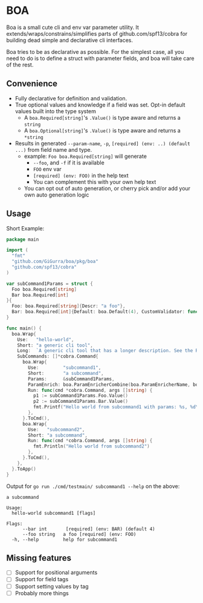 # BOA

Boa is a small cute cli and env var parameter utility. It extends/wraps/constrains/simplifies parts of
github.com/spf13/cobra for building dead simple and declarative cli interfaces.

Boa tries to be as declarative as possible. For the simplest case, all you need to do is to define a struct with
parameter fields, and boa will take care of the rest.

## Convenience

* Fully declarative for definition and validation. 
* True optional values and knowledge if a field was set. Opt-in default values built into the type system
  * A `boa.Required[string]`'s `.Value()` is type aware and returns a `string`
  * A `boa.Optional[string]`'s `.Value()` is type aware and returns a `*string`
* Results in generated `--param-name`, `-p`, `[required] (env: ..) (default ...)` from field name and type.
  * example: `Foo boa.Required[string]` will generate
    * `--foo`, and `-f` if it is available
    * `FOO` env var
    * `[required] (env: FOO)` in the help text
    * You can complement this with your own help text 
  * You can opt out of auto generation, or cherry pick and/or add your own auto generation logic

## Usage

Short Example:

```go
package main

import (
  "fmt"
  "github.com/GiGurra/boa/pkg/boa"
  "github.com/spf13/cobra"
)

var subCommand1Params = struct {
  Foo boa.Required[string]
  Bar boa.Required[int]
}{
  Foo: boa.Required[string]{Descr: "a foo"},                                                          // add additional info if you like. This means we get "a foo [required] (env: FOO)" in the help text
  Bar: boa.Required[int]{Default: boa.Default(4), CustomValidator: func(x int) error { return nil }}, // optional custom validation logic
}

func main() {
  boa.Wrap{
    Use:   "hello-world",
    Short: "a generic cli tool",
    Long:  `A generic cli tool that has a longer description. See the README.MD for more information`,
    SubCommands: []*cobra.Command{
      boa.Wrap{
        Use:         "subcommand1",
        Short:       "a subcommand",
        Params:      &subCommand1Params,
        ParamEnrich: boa.ParamEnricherCombine(boa.ParamEnricherName, boa.ParamEnricherEnv),
        Run: func(cmd *cobra.Command, args []string) {
          p1 := subCommand1Params.Foo.Value()
          p2 := subCommand1Params.Bar.Value()
          fmt.Printf("Hello world from subcommand1 with params: %s, %d\n", p1, p2)
        },
      }.ToCmd(),
      boa.Wrap{
        Use:   "subcommand2",
        Short: "a subcommand",
        Run: func(cmd *cobra.Command, args []string) {
          fmt.Println("Hello world from subcommand2")
        },
      }.ToCmd(),
    },
  }.ToApp()
}

```

Output for `go run ./cmd/testmain/ subcommand1 --help` on the above:

```
a subcommand

Usage:
  hello-world subcommand1 [flags]

Flags:
      --bar int       [required] (env: BAR) (default 4)
      --foo string   a foo [required] (env: FOO)
  -h, --help         help for subcommand1
```

## Missing features

- [ ] Support for positional arguments
- [ ] Support for field tags
- [ ] Support setting values by tag
- [ ] Probably more things

